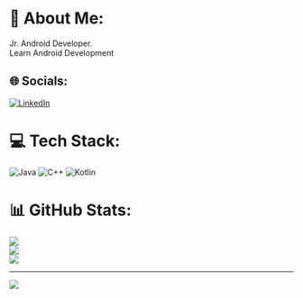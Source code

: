 # 💫 About Me:
Jr. Android Developer.<br>Learn Android Development<br>


## 🌐 Socials:
[![LinkedIn](https://img.shields.io/badge/LinkedIn-%230077B5.svg?logo=linkedin&logoColor=white)](https://www.linkedin.com/in/shady-m-ramadan/) 

# 💻 Tech Stack:
![Java](https://img.shields.io/badge/java-%23ED8B00.svg?style=for-the-badge&logo=java&logoColor=white) ![C++](https://img.shields.io/badge/c++-%2300599C.svg?style=for-the-badge&logo=c%2B%2B&logoColor=white) ![Kotlin](https://img.shields.io/badge/kotlin-%230095D5.svg?style=for-the-badge&logo=kotlin&logoColor=white)
# 📊 GitHub Stats:
![](https://github-readme-stats.vercel.app/api?username=ShadyRamadan888&theme=dark&hide_border=false&include_all_commits=false&count_private=false)<br/>
![](https://github-readme-streak-stats.herokuapp.com/?user=ShadyRamadan888&theme=dark&hide_border=false)<br/>
![](https://github-readme-stats.vercel.app/api/top-langs/?username=ShadyRamadan888&theme=dark&hide_border=false&include_all_commits=false&count_private=false&layout=compact)

---
[![](https://visitcount.itsvg.in/api?id=ShadyRamadan888&icon=0&color=0)](https://visitcount.itsvg.in)

<!-- Proudly created with GPRM ( https://gprm.itsvg.in ) -->
